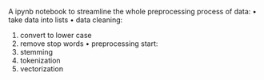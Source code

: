A ipynb notebook to streamline the whole preprocessing process of data:
•	take data into lists
•	data cleaning:
1.	convert to lower case
2.	remove stop words
•	preprocessing start:
1.	stemming
2.	tokenization
3.	vectorization
